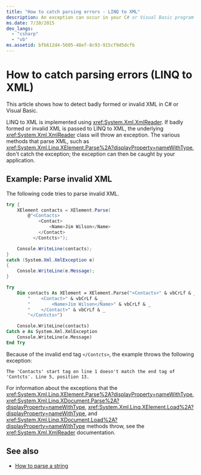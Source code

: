 ```yaml
---
title: "How to catch parsing errors - LINQ to XML"
description: An exception can occur in your C# or Visual Basic program if it tries to parse invalid XML with a method such as XElement.Parse. You can write the program to catch and respond to such exceptions.
ms.date: 7/20/2015
dev_langs:
  - "csharp"
  - "vb"
ms.assetid: bfb612d4-5605-48ef-8c93-915cf9d5dcfb
---
```


# How to catch parsing errors (LINQ to XML)

This article shows how to detect badly formed or invalid XML in C# or Visual Basic.

LINQ to XML is implemented using <xref:System.Xml.XmlReader>. If badly formed or invalid XML is passed to LINQ to XML, the underlying <xref:System.Xml.XmlReader> class will throw an exception. The various methods that parse XML, such as <xref:System.Xml.Linq.XElement.Parse%2A?displayProperty=nameWithType>, don't catch the exception; the exception can then be caught by your application.

## Example: Parse invalid XML

The following code tries to parse invalid XML.

```csharp
try {
    XElement contacts = XElement.Parse(
        @"<Contacts>
            <Contact>
                <Name>Jim Wilson</Name>
            </Contact>
          </Contcts>");

    Console.WriteLine(contacts);
}
catch (System.Xml.XmlException e)
{
    Console.WriteLine(e.Message);
}
```

```vb
Try
    Dim contacts As XElement = XElement.Parse("<Contacts>" & vbCrLf & _
        "    <Contact>" & vbCrLf & _
        "        <Name>Jim Wilson</Name>" & vbCrLf & _
        "    </Contact>" & vbCrLf & _
        "</Contcts>")

    Console.WriteLine(contacts)
Catch e As System.Xml.XmlException
    Console.WriteLine(e.Message)
End Try
```

Because of the invalid end tag `</Contcts>`, the example throws the following exception:

```output
The 'Contacts' start tag on line 1 doesn't match the end tag of 'Contcts'. Line 5, position 13.
```

For information about the exceptions that the <xref:System.Xml.Linq.XElement.Parse%2A?displayProperty=nameWithType>, <xref:System.Xml.Linq.XDocument.Parse%2A?displayProperty=nameWithType>, <xref:System.Xml.Linq.XElement.Load%2A?displayProperty=nameWithType>, and <xref:System.Xml.Linq.XDocument.Load%2A?displayProperty=nameWithType> methods throw, see the <xref:System.Xml.XmlReader> documentation.

## See also

- [How to parse a string](parse-string.md)
